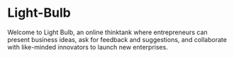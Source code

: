 # Light-Bulb

Welcome to Light Bulb, an online thinktank where entrepreneurs can present business ideas, ask for feedback and suggestions, and collaborate with like-minded innovators to launch new enterprises. 
